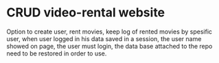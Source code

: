 # CRUD video-rental website  

Option to create user,
rent movies,
keep log of rented movies by spesific user,
when user logged in his data saved in a session,
the user name showed on page,
the user must login,
the data base attached to the repo need to be restored in order to use.

